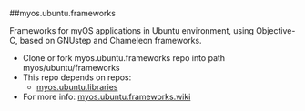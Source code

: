 ##myos.ubuntu.frameworks

Frameworks for myOS applications in Ubuntu environment, using Objective-C, based on GNUstep and Chameleon frameworks.

* Clone or fork myos.ubuntu.frameworks repo into path myos/ubuntu/frameworks
* This repo depends on repos:
  * [myos.ubuntu.libraries](https://github.com/amraboelela/myos.ubuntu.libraries)
* For more info:
[myos.ubuntu.frameworks.wiki](https://github.com/amraboelela/myos.ubuntu.frameworks/wiki)
